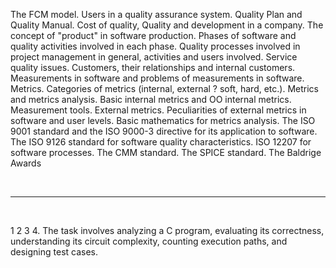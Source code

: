 The FCM model. Users in a quality assurance system. Quality Plan and Quality Manual. Cost of quality, Quality and development in a company. The concept of "product" in software production. Phases of software and quality activities involved in each phase. Quality processes involved in project management in general, activities and users involved. Service quality issues. Customers, their relationships and internal customers. Measurements in software and problems of measurements in software. Metrics. Categories of metrics (internal, external ? soft, hard, etc.). Metrics and metrics analysis. Basic internal metrics and OO internal metrics. Measurement tools. External metrics. Peculiarities of external metrics in software and user levels. Basic mathematics for metrics analysis. The ISO 9001 standard and the ISO 9000-3 directive for its application to software. The ISO 9126 standard for software quality characteristics. ISO 12207 for software processes. The CMM standard. The SPICE standard. The Baldrige Awards

<br>
<hr>
<br>

1
2
3
4. The task involves analyzing a C program, evaluating its correctness, understanding its circuit complexity, counting execution paths, and designing test cases.
